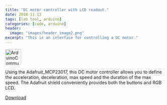 ```yaml
---
title: "DC motor controller with LCD readout."
date: 2018-11-13
tags: [lab tool, arduino]
categories: [code, arduino]
header:
  image: "images/header_image2.png"
excerpt: "This is an interface for controlling a DC motor."
---
```

<img src="{{ site.url }}{{site.baseurl }}/images/ArduinoCommunityLogo.png" alt=" ArduinoCommunityLogo" width="50"/>

Using the Adafruit_MCP23017, this DC motor controller allows you to define the acceleration, deceleration, max speed and the duration of the max speed. The Adafruit shield conveniently provides both the buttons and RGB LCD.

[Download](https://github.com/scotttmoen/code)
